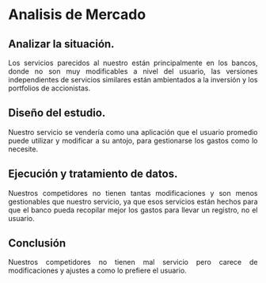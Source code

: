 <style>
    *{
        text-align: justify;
    }
</style>
# Analisis de Mercado
## Analizar la situación.
Los servicios parecidos al nuestro están principalmente en los bancos, donde no son muy modificables a nivel del usuario, las versiones independientes de servicios similares están ambientados a la inversión y los portfolios de accionistas.

## Diseño del estudio.
Nuestro servicio se vendería como una aplicación que el usuario promedio puede utilizar y modificar a su antojo, para gestionarse los gastos como lo necesite.

## Ejecución y tratamiento de datos.
Nuestros competidores no tienen tantas modificaciones y son menos gestionables que nuestro servicio, ya que esos servicios están hechos para que el banco pueda recopilar mejor los gastos para llevar un registro, no el usuario.

## Conclusión
Nuestros competidores no tienen mal servicio pero carece de modificaciones y ajustes a como lo prefiere el usuario.